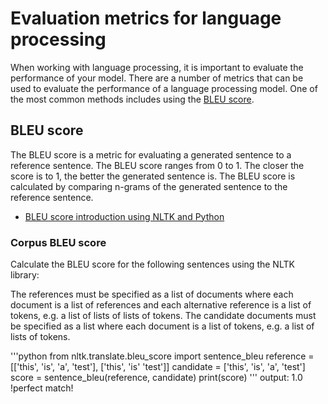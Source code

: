 # Evaluation metrics for language processing

When working with language processing, it is important to evaluate the performance of your model. There are a number of metrics that can be used to evaluate the performance of a language processing model. One of the most common methods includes using the [BLEU score](https://en.wikipedia.org/wiki/BLEU). 

## BLEU score

The BLEU score is a metric for evaluating a generated sentence to a reference sentence. The BLEU score ranges from 0 to 1. The closer the score is to 1, the better the generated sentence is. The BLEU score is calculated by comparing n-grams of the generated sentence to the reference sentence.

- [BLEU score introduction using NLTK and Python](https://machinelearningmastery.com/calculate-bleu-score-for-text-python/)

### Corpus BLEU score
Calculate the BLEU score for the following sentences using the NLTK library:

The references must be specified as a list of documents where each document is a list of references and each alternative reference is a list of tokens, e.g. a list of lists of lists of tokens. The candidate documents must be specified as a list where each document is a list of tokens, e.g. a list of lists of tokens.

'''python
from nltk.translate.bleu_score import sentence_bleu
reference = [['this', 'is', 'a', 'test'], ['this', 'is' 'test']]
candidate = ['this', 'is', 'a', 'test']
score = sentence_bleu(reference, candidate)
print(score)
'''
output: 1.0 !perfect match!






